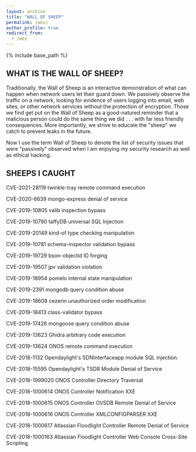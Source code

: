 ```yaml
---
layout: archive
title: "WALL OF SHEEP"
permalink: /wos/
author_profile: true
redirect_from:
  - /wos
---
```


{% include base_path %}

## WHAT IS THE WALL OF SHEEP?
Traditionally, the Wall of Sheep is an interactive demonstration of what can happen when network users let their guard down. We passively observe the traffic on a network, looking for evidence of users logging into email, web sites, or other network services without the protection of encryption. Those we find get put on the Wall of Sheep as a good-natured reminder that a malicious person could do the same thing we did . . . with far less friendly consequences. More importantly, we strive to educate the "sheep" we catch to prevent leaks in the future. 

Now I use the term Wall of Sheep to denote the list of security issues that were "passively" observed when I am enjoying my security research as well as ethical hacking.


## SHEEPS I CAUGHT
CVE-2021-28119           twinkle-tray remote command execution

CVE-2020-6639 	     mongo-express denial of service

CVE-2019-10805           valib inspection bypass

CVE-2019-10790	     taffyDB universal SQL Injection

CVE-2019-20149 	      kind-of type checking manipulation

CVE-2019-10781            schema-inspector validation bypass

CVE-2019-19729 	      bson-objectid ID forging

CVE-2019-19507           jpv validation violation

CVE-2019-18954           pomelo internal state manipulation

CVE-2019-2391              mongodb query condition abuse

CVE-2019-18608            cezerin unauthorized order modification

CVE-2019-18413            class-validator bypass

CVE-2019-17426            mongoose query condition abuse
 
CVE-2019-13623            Ghidra arbitrary code execution

CVE-2019-13624            ONOS remote command execution

CVE-2018-1132             Opendaylight's SDNInterfaceapp module SQL injection.

CVE-2018-15595            Opendaylight's TSDR Module Denial of Service

CVE-2018-1999020       ONOS Controller Directory Traversal

CVE-2018-1000614        ONOS Controller Notification XXE

CVE-2018-1000615        ONOS Controller OVSDB Remote Denial of Service

CVE-2018-1000616        ONOS Controller XMLCONFIGPARSER XXE

CVE-2018-1000617        Atlassian Floodlight Controller Remote Denial of Service

CVE-2018-1000163        Atlassian Floodlight Controller Web Console Cross-Site Scripting

